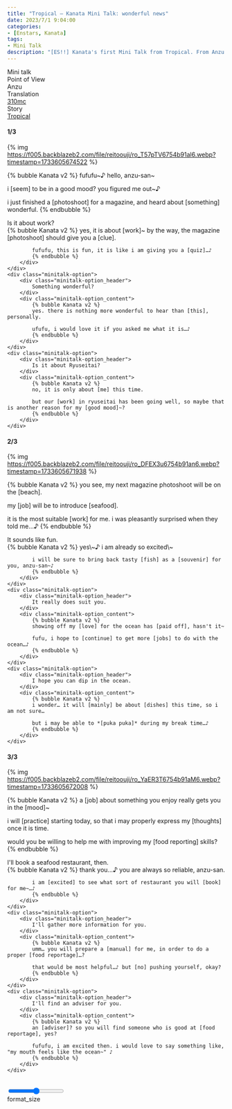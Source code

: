 ```yaml
---
title: "Tropical – Kanata Mini Talk: wonderful news"
date: 2023/7/1 9:04:00
categories:
- [Enstars, Kanata]
tags:
- Mini Talk
description: "[ES!!] Kanata's first Mini Talk from Tropical. From Anzu's POV."
---
```

<div class="three-wrapper" style="--storyColor:#5ac189;--storyColor-rgb:90,193,137;--storyColor-h:147.4;--storyColor-s:45.4%;--storyColor-l:55.5%;">
    <div class="info-area">
        <div class="info">
            <div class="info-item characters">
                <div class="label">
                    Mini talk
                </div>
                <div class="value">
                    <a href="/categories/Enstars/Kanata" character="Kanata"></a>
                </div>
            </div>
            <div class="info-item one">
                <div class="label">
                    Point of View
                </div>
                <div class="value">
                    Anzu
                </div>
            </div>
            <div class="info-item two">
                <div class="label">
                    Translation
                </div>
                <div class="value">
                    <a href="/about">310mc</a>
                </div>
            </div>
            <div class="info-item three">
                <div class="label">
                   Story
                </div>
                <div class="value">
                    <a href="/tropical">Tropical</a>
                </div>
            </div>
        </div>
    </div>
</div>

<!-- more -->

#### <div mt="rare"></div> 1/3

{% img https://f005.backblazeb2.com/file/reitoouji/ro_T57pTV6754b91al6.webp?timestamp=1733605674522 %}

{% bubble Kanata v2 %}
fufufu\~♪ hello, anzu-san\~

i [seem] to be in a good mood? you figured me out~♪

i just finished a [photoshoot] for a magazine, and heard about [something] wonderful.
{% endbubble %}

<div class="minitalk" character="Anzu">
    <div class="minitalk-option">
        <div class="minitalk-option_header">
            Is it about work?
        </div>
        <div class="minitalk-option_content">
            {% bubble Kanata v2 %}
            yes, it is about [work]~ by the way, the magazine [photoshoot] should give you a [clue].

            fufufu, this is fun, it is like i am giving you a [quiz]…♪
			{% endbubble %}
        </div>
    </div>
    <div class="minitalk-option">
        <div class="minitalk-option_header">
            Something wonderful?
        </div>
        <div class="minitalk-option_content">
            {% bubble Kanata v2 %}
            yes. there is nothing more wonderful to hear than [this], personally.

            ufufu, i would love it if you asked me what it is…♪
			{% endbubble %}
        </div>
    </div>
    <div class="minitalk-option">
        <div class="minitalk-option_header">
            Is it about Ryuseitai?
        </div>
        <div class="minitalk-option_content">
            {% bubble Kanata v2 %}
            no, it is only about [me] this time.

            but our [work] in ryuseitai has been going well, so maybe that is another reason for my [good mood]~?
			{% endbubble %}
        </div>
    </div>
</div>

#### <div mt="rare"></div> 2/3

{% img https://f005.backblazeb2.com/file/reitoouji/ro_DFEX3u6754b91an6.webp?timestamp=1733605671938 %}

{% bubble Kanata v2 %}
you see, my next magazine photoshoot will be on the [beach].

my [job] will be to introduce [seafood].

it is the most suitable [work] for me. i was pleasantly surprised when they told me…♪
{% endbubble %}

<div class="minitalk" character="Anzu">
    <div class="minitalk-option">
        <div class="minitalk-option_header">
            It sounds like fun.
        </div>
        <div class="minitalk-option_content">
            {% bubble Kanata v2 %}
            yes\~♪ i am already so excited\~

            i will be sure to bring back tasty [fish] as a [souvenir] for you, anzu-san~♪
			{% endbubble %}
        </div>
    </div>
    <div class="minitalk-option">
        <div class="minitalk-option_header">
            It really does suit you.
        </div>
        <div class="minitalk-option_content">
            {% bubble Kanata v2 %}
            showing off my [love] for the ocean has [paid off], hasn't it~

            fufu, i hope to [continue] to get more [jobs] to do with the ocean…♪
			{% endbubble %}
        </div>
    </div>
    <div class="minitalk-option">
        <div class="minitalk-option_header">
            I hope you can dip in the ocean.
        </div>
        <div class="minitalk-option_content">
            {% bubble Kanata v2 %}
            i wonder… it will [mainly] be about [dishes] this time, so i am not sure…

            but i may be able to *[puka puka]* during my break time…♪
			{% endbubble %}
        </div>
    </div>
</div>

#### <div mt="rare"></div> 3/3

{% img https://f005.backblazeb2.com/file/reitoouji/ro_YaER3T6754b91aM6.webp?timestamp=1733605672008 %}

{% bubble Kanata v2 %}
a [job] about something you enjoy really gets you in the [mood]~

i will [practice] starting today, so that i may properly express my [thoughts] once it is time.

would you be willing to help me with improving my [food reporting] skills?
{% endbubble %}

<div class="minitalk" character="Anzu">
    <div class="minitalk-option">
        <div class="minitalk-option_header">
          I'll book a seafood restaurant, then.
        </div>
        <div class="minitalk-option_content">
            {% bubble Kanata v2 %}
            thank you…♪ you are always so reliable, anzu-san.

            i am [excited] to see what sort of restaurant you will [book] for me~…♪
			{% endbubble %}
        </div>
    </div>
    <div class="minitalk-option">
        <div class="minitalk-option_header">
            I'll gather more information for you.
        </div>
        <div class="minitalk-option_content">
            {% bubble Kanata v2 %}
            umm… you will prepare a [manual] for me, in order to do a proper [food reportage]…?

            that would be most helpful…♪ but [no] pushing yourself, okay?
			{% endbubble %}
        </div>
    </div>
    <div class="minitalk-option">
        <div class="minitalk-option_header">
            I'll find an adviser for you.
        </div>
        <div class="minitalk-option_content">
            {% bubble Kanata v2 %}
            an [adviser]? so you will find someone who is good at [food reportage], yes?

            fufufu, i am excited then. i would love to say something like, "my mouth feels like the ocean~" ♪
			{% endbubble %}
        </div>
    </div>
</div>
<br>
<div class="navigation2">
    <div class="toolbar-wrapper">
        <div class="slider-container">
            <input type="range" min="1" max="5" value="3" class="slider">
        </div>
        <div class="toolbar">
            <a target="_blank" href="/translations" class="home-button" title="Translations Masterlist"><i class="fa fa-home"></i></a>
            <div class="toolbar__section">
                <a id="sliderDrop">
                    <span class="material-icons-round" title="Text Size">format_size</span>
                </a>
            </div>
            <a target="_blank" href="/tropical#Mini-Talks" title="Index"><i class="fa fa-star"></i></a>
            <a href="/tropical/minitalk/kanata_2"><i class="fa fa-arrow-right"></i></a>
            <a href="#top" class="top-arrow" title="Back to Top"><i class="fa fa-arrow-up"></i></a>
        </div>
    </div>
</div>

